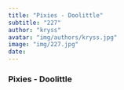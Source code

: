 ```yaml
---
title: "Pixies - Doolittle"
subtitle: "227"
author: "kryss"
avatar: "img/authors/kryss.jpg"
image: "img/227.jpg"
date:
---
```


### Pixies - Doolittle
